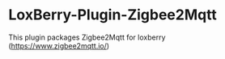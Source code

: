 # LoxBerry-Plugin-Zigbee2Mqtt

This plugin packages Zigbee2Mqtt for loxberry (https://www.zigbee2mqtt.io/)
